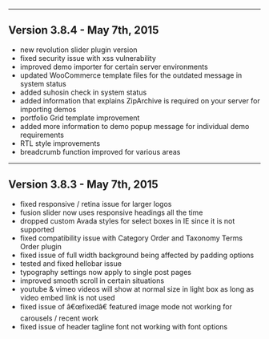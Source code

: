 -----------------------------------------------------------------------------------------
Version 3.8.4 - May 7th, 2015
-----------------------------------------------------------------------------------------
 
- new revolution slider plugin version
- fixed security issue with xss vulnerability
- improved demo importer for certain server environments
- updated WooCommerce template files for the outdated message in system status
- added suhosin check in system status 
- added information that explains ZipArchive is required on your server for importing demos 
- portfolio Grid template improvement
- added more information to demo popup message for individual demo requirements
- RTL style improvements
- breadcrumb function improved for various areas
 
-----------------------------------------------------------------------------------------
Version 3.8.3 - May 7th, 2015
-----------------------------------------------------------------------------------------
- fixed responsive / retina issue for larger logos
- fusion slider now uses responsive headings all the time
- dropped custom Avada styles for select boxes in IE since it is not supported
- fixed compatibility issue with Category Order and Taxonomy Terms Order plugin
- fixed issue of full width background being affected by padding options
- tested and fixed hellobar issue 
- typography settings now apply to single post pages
- improved smooth scroll in certain situations
- youtube & vimeo videos will show at normal size in light box as long as video embed link is not used
- fixed issue of â€œfixedâ€ featured image mode not working for carousels / recent work
- fixed issue of header tagline font not working with font options
